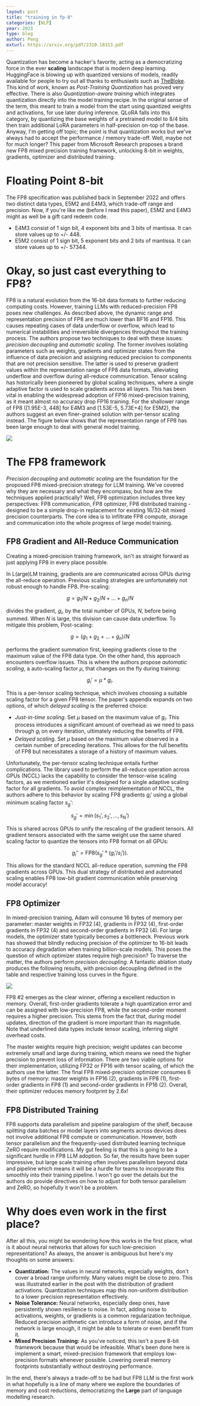 ```yaml
---
layout: post
title: "training in fp-8"
categories: [NLP]
year: 2023
type: blog
author: Peng
exturl: https://arxiv.org/pdf/2310.18313.pdf
---
```

Quantization has become a hacker's favorite, acting as a democratizing force in the ever **scaling** landscape that is modern deep learning. HuggingFace is blowing up with quantized versions of models, readily available for people to try out all thanks to enthusiasts such as [TheBloke](https://huggingface.co/TheBloke). This kind of work, known as *Post-Training Quantization* has proved very effective. There is also *Quantization-aware training* which integrates quantization directly into the model training recipe. In the original sense of the term, this meant to train a model from the start using quantized weights and activations, for use later during inference. QLoRA falls into this category, by quantizing the base weights of a pretrained model to 8/4 bits then train additional LoRA parameters in half-precision on-top of the base. Anyway, I'm getting off topic; the point is that quantization works but we've always had to accept the performance / memory trade-off. Well, maybe not for much longer? This paper from Microsoft Research proposes a brand new FP8 mixed precision training framework, unlocking 8-bit in weights, gradients, optimizer and distributed training. 

# Floating Point 8-bit 
The FP8 specification was published back in September 2022 and offers two distinct data types, E5M2 and E4M3, which trade-off range and precision. Now, if you're like me (before I read this paper), E5M2 and E4M3 might as well be a gift card redeem code.  

- E4M3 consist of 1 sign bit, 4 exponent bits and 3 bits of mantissa. It can store values up to +/- 448.
- E5M2 consist of 1 sign bit, 5 exponent bits and 2 bits of mantissa. It can store values up to +/- 57344.

# Okay, so just cast everything to FP8?
FP8 is a natural evolution from the 16-bit data formats to further reducing computing costs. However, training LLMs with reduced-precision FP8 poses new challenges. As described above, the dynamic range and representation precision of FP8 are much lower than BF16 and FP16. This causes repeating cases of data underflow or overflow, which lead to numerical instabilities and irreversible divergences throughout the training process. The authors propose two techniques to deal with these issues: *precision decoupling* and *automatic scaling*. The former involves isolating parameters such as weights, gradients and optimizer states from the influence of data precision and assigning reduced precision to components that are not precision sensitive. The latter is used to preserve gradient values within the representation range of FP8 data formats, alleviating underflow and overflow during all-reduce communication. Tensor scaling has historically been pioneered by global scaling techniques, where a single adaptive factor is used to scale gradients across all layers. This has been vital in enabling the widespread adoption of FP16 mixed-precision training, as it meant almost no accuracy drop FP16 training. For the shallower range of FP8 ([1.95E-3, 448] for E4M3 and [1.53E-5, 5.73E+4] for E5M2), the authors suggest an even finer-grained solution with per-tensor scaling instead. The figure below shows that the representation range of FP8 has been large enough to deal with general model training.

![](images/fp8tensorscaling.png)

# The FP8 framework
*Precision decoupling* and *automatic scaling* are the foundation for the proposed FP8 mixed-precision strategy for LLM training. We've covered why they are necessary and what they encompass, but how are the techniques applied practically? Well, FP8 optimization includes three key perspectives: FP8 communication, FP8 optimizer, FP8 distributed training - designed to be a simple drop-in replacement for existing 16/32-bit mixed precision counterparts. The core idea is to infiltrate FP8 compute, storage and communication into the whole progress of large model training. 

## FP8 Gradient and All-Reduce Communication
Creating a mixed-precision training framework, isn't as straight forward as just applying FP8 in every place possible. 

In L(arge)LM training, gradients are are communicated across GPUs during the all-reduce operation. Previous scaling strategies are unfortunately not robust enough to handle FP8. Pre-scaling:

$$ g = g_1 / N + g_2 / N + ... + g_n / N$$

divides the gradient, $g_i$, by the total number of GPUs, $N$, before being summed. When $N$ is large, this division can cause data underflow. To mitigate this problem, Post-scaling:

$$ g = (g_1 + g_2 + ... + g_n) / N$$

performs the gradient summation first, keeping gradients close to the maximum value of the FP8 data type. On the other hand, this approach encounters overflow issues. This is where the authors propose *automatic scaling*, a auto-scaling factor $\mu$, that changes on the fly during training:

$$ g_i' = \mu * g_i.$$

This is a per-tensor scaling technique, which involves choosing a suitable scaling factor for a given FP8 tensor. The paper's appendix expands on two options, of which *delayed scaling* is the preferred choice:

- *Just-in-time scaling*. Set $\mu$ based on the maximum value of $g_i$. This process introduces a significant amount of overhead as we need to pass through $g_i$ on every iteration, ultimately reducing the benefits of FP8.
- *Delayed scaling*. Set $\mu$ based on the maximum value observed in a certain number of preceding iterations. This allows for the full benefits of FP8 but necessitates a storage of a history of maximum values.

Unfortunately, the per-tensor scaling technique entails further complications. The library used to perform the all-reduce operation across GPUs (NCCL) lacks the capability to consider the tensor-wise scaling factors, as we mentioned earlier it's designed for a single adaptive scaling factor for all gradients. To avoid complex reimplementation of NCCL, the authors adhere to this behavior by scaling FP8 gradients $g_i'$ using a global minimum scaling factor $s_g'$:

$$ s_g' = \min(s_1', s_2', ... , s_N') $$

This is shared across GPUs to unify the rescaling of the gradient tensors. All gradient tensors associated with the same weight use the same shared scaling factor to quantize the tensors into FP8 format on all GPUs:

$$ g_i'' = \text{FP8}(s_g' * (g_i' / s_i')).$$

This allows for the standard NCCL all-reduce operation, summing the FP8 gradients across GPUs. This dual strategy of distributed and automated scaling enables FP8 low-bit gradient communication while preserving model accuracy!

## FP8 Optimizer
In mixed-precision training, Adam will consume 16 bytes of memory per parameter: master weights in FP32 (4), gradients in FP32 (4), first-order gradients in FP32 (4) and second-order gradients in FP32 (4). For large models, the optimizer state typically becomes a bottleneck. Previous work has showed that blindly reducing precision of the optimizer to 16-bit leads to accuracy degradation when training billion-scale models. This poses the question of which optimizer states require high precision? To traverse the matter, the authors perform *precision decoupling*. A fantastic ablation study produces the following results, with precision decoupling defined in the table and respective training loss curves in the figure.

![](/images/fp8precisiondecouple.png)

FP8 #2 emerges as the clear winner, offering a excellent reduction in memory. Overall, first-order gradients tolerate a high quantization error and can be assigned with low-precision FP8, while the second-order moment requires a higher precision. This stems from the fact that, during model updates, direction of the gradient is more important than its magnitude. Note that underlined data types include tensor scaling, inferring slight overhead costs. 

The master weights require high precision; weight updates can become extremely small and large during training, which means we need the higher precision to prevent loss of information. There are two viable options for their implementation, utilizing FP32 or FP16 with tensor scaling, of which the authors use the latter. The final FP8 mixed-precision optimizer consumes 6 bytes of memory: master weights in FP16 (2), gradients in FP8 (1), first-order gradients in FP8 (1) and second-order gradients in FP16 (2). Overall, their optimizer reduces memory footprint by 2.6x!

## FP8 Distributed Training
FP8 supports data parallelism and pipeline paralogism of the shelf, because splitting data batches or model layers into segments across devices does not involve additional FP8 compute or communication. However, both tensor parallelism and the frequently-used distributed learning technique ZeRO require modifications. My gut feeling is that this is going to be a significant hurdle in FP8 LLM adoption. So far, the results have been super impressive, but large scale training often involves parallelism beyond data and pipeline which means it will be a hurdle for teams to incorporate this smoothly into their training pipeline. I won't go over the details but the authors do provide directives on how to adjust for both tensor parallelism and ZeRO, so hopefully it won't be a problem.  

# Why does even work in the first place?
After all this, you might be wondering how this works in the first place, what is it about neural networks that allows for such low-precision representations? As always, the answer is ambiguous but here's my thoughts on some answers:

- **Quantization:** The values in neural networks, especially weights, don't cover a broad range uniformly. Many values might be close to zero. This was illustrated earlier in the post with the distribution of gradient activations. Quantization techniques map this non-uniform distribution to a lower precision representation effectively.
- **Noise Tolerance:** Neural networks, especially deep ones, have persistently shown resilience to noise. In fact, adding noise to activations, weights, or gradients is a common regularization technique. Reduced precision arithmetic can introduce a form of noise, and if the network is large enough, it might be able to tolerate or even benefit from it.
- **Mixed Precision Training:** As you've noticed, this isn't a pure 8-bit framework because that would be infeasible. What's been done here is implement a smart, mixed-precision framework that employs low-precision formats whenever possible. Lowering overall memory footprints substantially without destroying performance.

In the end, there's always a trade-off to be had but FP8 LLM is the first work in what hopefully is a line of many where we explore the boundaries of memory and cost reductions, democratizing the **Large** part of language modelling research.


